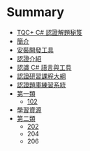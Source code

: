 # Summary

* [TQC+ C# 認證解題秘笈](README.md)
* [簡介](introduction.md)
* [安裝開發工具](installation.md)
* [認證介紹](certification.md)
* [認識 C# 語言與工具](csharp-and-tools.md)
* [認證研習課程大綱](course.md)
* [認證題庫練習系統](system.md)
* [第一類](project1.md)
   * [102](102.md)
* [學習資源](resource.md)
* [第二類](project2.md)
   * [202](202.md)
   * 204
   * 206


